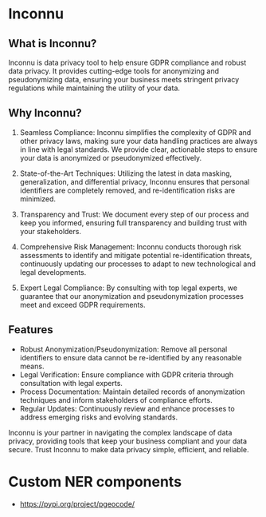 # Inconnu

## What is Inconnu?

Inconnu is data privacy tool to help ensure GDPR compliance and robust data privacy. It provides cutting-edge tools for anonymizing and pseudonymizing data, ensuring your business meets stringent privacy regulations while maintaining the utility of your data.

## Why Inconnu?

1. Seamless Compliance: Inconnu simplifies the complexity of GDPR and other privacy laws, making sure your data handling practices are always in line with legal standards. We provide clear, actionable steps to ensure your data is anonymized or pseudonymized effectively.

2. State-of-the-Art Techniques: Utilizing the latest in data masking, generalization, and differential privacy, Inconnu ensures that personal identifiers are completely removed, and re-identification risks are minimized.

3. Transparency and Trust: We document every step of our process and keep you informed, ensuring full transparency and building trust with your stakeholders.

4. Comprehensive Risk Management: Inconnu conducts thorough risk assessments to identify and mitigate potential re-identification threats, continuously updating our processes to adapt to new technological and legal developments.

5. Expert Legal Compliance: By consulting with top legal experts, we guarantee that our anonymization and pseudonymization processes meet and exceed GDPR requirements.

## Features

- Robust Anonymization/Pseudonymization: Remove all personal identifiers to ensure data cannot be re-identified by any reasonable means.
- Legal Verification: Ensure compliance with GDPR criteria through consultation with legal experts.
- Process Documentation: Maintain detailed records of anonymization techniques and inform stakeholders of compliance efforts.
- Regular Updates: Continuously review and enhance processes to address emerging risks and evolving standards.

Inconnu is your partner in navigating the complex landscape of data privacy, providing tools that keep your business compliant and your data secure. Trust Inconnu to make data privacy simple, efficient, and reliable.


# Custom NER components
- https://pypi.org/project/pgeocode/